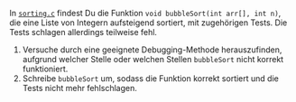 In [`sorting.c`](../../C/sorting/sorting.c) findest Du die Funktion `void bubbleSort(int arr[], int n)`, die eine Liste von Integern aufsteigend sortiert, mit zugehörigen Tests. Die Tests schlagen allerdings teilweise fehl.

1. Versuche durch eine geeignete Debugging-Methode herauszufinden, aufgrund welcher Stelle oder welchen Stellen `bubbleSort` nicht korrekt funktioniert.
1. Schreibe `bubbleSort` um, sodass die Funktion korrekt sortiert und die Tests nicht mehr fehlschlagen.

